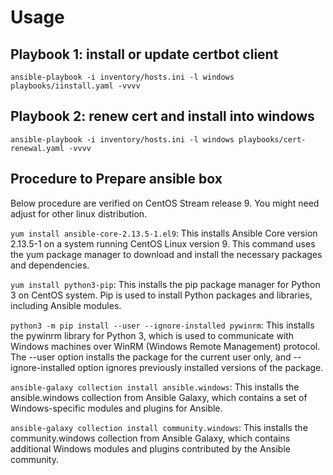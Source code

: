 # Usage

## Playbook 1: install or update certbot client

```shell
ansible-playbook -i inventory/hosts.ini -l windows playbooks/iinstall.yaml -vvvv
```

## Playbook 2: renew cert and install into windows

```shell
ansible-playbook -i inventory/hosts.ini -l windows playbooks/cert-renewal.yaml -vvvv
```

## Procedure to Prepare ansible box

Below procedure are verified on CentOS Stream release 9. You might need adjust for other linux distribution.

`yum install ansible-core-2.13.5-1.el9`: This installs Ansible Core version 2.13.5-1 on a system running CentOS Linux version 9. This command uses the yum package manager to download and install the necessary packages and dependencies.

`yum install python3-pip`: This installs the pip package manager for Python 3 on CentOS system. Pip is used to install Python packages and libraries, including Ansible modules.

`python3 -m pip install --user --ignore-installed pywinrm`: This installs the pywinrm library for Python 3, which is used to communicate with Windows machines over WinRM (Windows Remote Management) protocol. The --user option installs the package for the current user only, and --ignore-installed option ignores previously installed versions of the package.

`ansible-galaxy collection install ansible.windows`: This installs the ansible.windows collection from Ansible Galaxy, which contains a set of Windows-specific modules and plugins for Ansible.

`ansible-galaxy collection install community.windows`: This installs the community.windows collection from Ansible Galaxy, which contains additional Windows modules and plugins contributed by the Ansible community.
